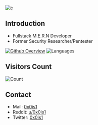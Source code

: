 ![c](https://raw.githubusercontent.com/samyk/samyk/main/.../c.svg)

## Introduction
* Fullstack M.E.R.N Developer
* Former Security Researcher/Pentester

[![Github Overview](https://github-readme-stats.vercel.app/api?username=0x0is1&bg_color=30,e96443,904e95&title_color=fff&text_color=fff)](https://github.com/0x0is1)
![Languages](https://github-readme-stats.itzsylex.vercel.app/api/top-langs/?username=0x0is1&hide&theme=chartreuse-dark&)

## Visitors Count

![Count](https://profile-counter.glitch.me/0x0is1/count.svg)
## Contact
* Mail: [0x0is1](0x0is1@protonmail.com)
* Reddit: [u/0x0is1](https://reddit.com/u/0x0is1)
* Twitter: [0x0is1](https://twitter.com/0x0is1)
